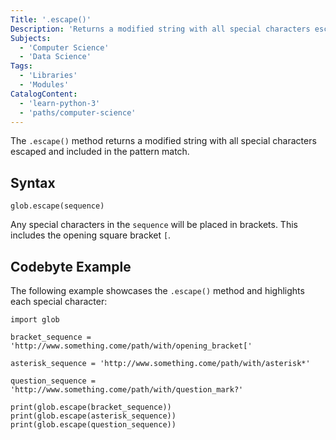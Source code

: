 ```yaml
---
Title: '.escape()'
Description: 'Returns a modified string with all special characters escaped and included in the pattern match.'
Subjects:
  - 'Computer Science'
  - 'Data Science'
Tags:
  - 'Libraries'
  - 'Modules'
CatalogContent:
  - 'learn-python-3'
  - 'paths/computer-science'
---
```


The `.escape()` method returns a modified string with all special characters escaped and included in the pattern match.

## Syntax

```pseudo
glob.escape(sequence)
```

Any special characters in the `sequence` will be placed in brackets. This includes the opening square bracket `[`.

## Codebyte Example

The following example showcases the `.escape()` method and highlights each special character:

```codebyte/python
import glob

bracket_sequence = 'http://www.something.come/path/with/opening_bracket['

asterisk_sequence = 'http://www.something.come/path/with/asterisk*'

question_sequence = 'http://www.something.come/path/with/question_mark?'

print(glob.escape(bracket_sequence))
print(glob.escape(asterisk_sequence))
print(glob.escape(question_sequence))
```
